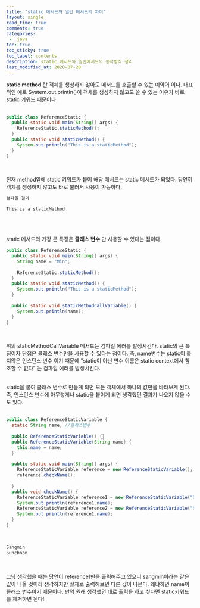 ```yaml
---
title: "static 메서드와 일반 메서드의 차이"
layout: single    
read_time: true    
comments: true   
categories: 
 -  java
toc: true    
toc_sticky: true    
toc_label: contents    
description: static 메서드와 일반메서드의 동작방식 정리
last_modified_at: 2020-07-20       
---
```



**static method** 란 객체를 생성하지 않아도 메서드를 호출할 수 있는 예약어 이다. 
대표적인 예로 System.out.println()이 객체를 생성하지 않고도 쓸 수 있는 이유가 바로 static 키워드 때문이다.
<br>
<br>

```java
public class ReferenceStatic {
  public static void main(String[] args) {
    ReferenceStatic.staticMethod();
  }
  public static void staticMethod() {
    System.out.println("This is a staticMethod");
  }
}
```
<br>

현재 method앞에 static 키워드가 붙어 해당 메서드는 static 메서드가 되었다. 당연히 객체를 생성하지 않고도 
바로 불러서 사용이 가능하다.
<br>

```bash
컴파일 결과

This is a staticMethod
```
<br>
<br>


static 메서드의 가장 큰 특징은 **클래스 변수** 만 사용할 수 있다는 점이다. 
<br>

```java
public class ReferenceStatic {
  public static void main(String[] args) {
    String name = "Min";
    
    ReferenceStatic.staticMethod();
  }
  public static void staticMethod() {
    System.out.println("This is a staticMethod");
  }
  
  public static void staticMethodCallVariable() {
    System.out.println(name);
  }
}
```
<br>

위의 staticMethodCallVariable 메서드는 컴파일 에러를 발생시킨다. 
static의 큰 특징이자 단점은 클래스 변수만을 사용할 수 있다는 점이다. 즉, name변수는 static이 붙지않은
인스턴스 변수 이기 때문에 "static이 아닌 변수 이름은 static context에서 참조할 수 없다" 는 컴파일 에러를 발생시킨다. 
<br>
<br>

static을 붙여 클래스 변수로 만들게 되면 모든 객체에서 하나의 값만을 바라보게 된다. 즉, 인스턴스 변수에 
아무렇게나 static을 붙이게 되면 생각했던 결과가 나오지 않을 수도 있다. 
<br>
<br>

```java
public class ReferenceStaticVariable {
  static String name; //클래스변수
  
  public ReferenceStaticVariable() {}
  public ReferenceStaticVariable(String name) {
    this.name = name;
  }
  
  public static void main(String[] args) {
    ReferenceStaticVariable reference = new ReferenceStaticVariable();
    reference.checkName();
    
  }
  public void checkName() {
    ReferenceStaticVariable reference1 = new ReferenceStaticVariable("Sangmin");
    System.out.println(reference1.name);
    ReferenceStaticVariable reference2 = new ReferenceStaticVariable("Sungchoon");
    System.out.println(reference1.name);
  }
}
```
<br>

```bash
Sangmin
Sunchoon
```
<br>

그냥 생각했을 때는 당연이 reference1만을 출력해주고 있으니 sangmin이라는 같은 값이 나올 것이라 생각하지만 
실제로 출력해보면 다른 값이 나온다. 왜냐하면 name이 클래스 변수이기 때문이다. 만약 원래 생각했던 대로 출력을 
하고 싶다면 static키워드를 제거하면 된다!
<br>
<br>
<br>
<br>
<br>
<br>

























